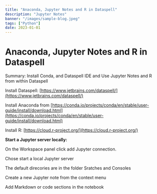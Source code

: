 ```yaml
---
title: "Anaconda, Jupyter Notes and R in Dataspell"
description: "Jupyter Notes"
banner: "/images/sample-blog.jpeg"
tags: ["Python"]
date: 2023-01-01
---
```

# Anaconda, Jupyter Notes and R in Dataspell

Summary: Install Conda, and Dataspell IDE and Use Jupyter Notes and R from within Dataspell

Install Dataspell: [https://www.jetbrains.com/dataspell/](https://www.jetbrains.com/dataspell/)

Install Anaconda from [https://conda.io/projects/conda/en/stable/user-guide/install/download.html](https://conda.io/projects/conda/en/stable/user-guide/install/download.html)

Install R: [https://cloud.r-project.org/](https://cloud.r-project.org/)

**Start a Jupyter server locally:**

On the Workspace panel click add Jupyter connection.

Chose start a local Jupyter server

The default direcories are in the folder Sratches and Consoles

Create a new Jupyter note from the context menu

Add Markdown or code sections in the notebook

